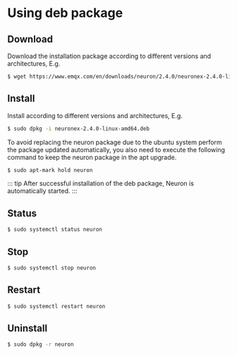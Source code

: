 # Using deb package

## Download

Download the installation package according to different versions and architectures, E.g.

```bash
$ wget https://www.emqx.com/en/downloads/neuron/2.4.0/neuronex-2.4.0-linux-amd64.deb
```

## Install

Install according to different versions and architectures, E.g.

```bash
$ sudo dpkg -i neuronex-2.4.0-linux-amd64.deb
```

To avoid replacing the neuron package due to the ubuntu system perform the package updated automatically, you also need to execute the following command to keep the neuron package in the apt upgrade.

```bash
$ sudo apt-mark hold neuron
```

::: tip
After successful installation of the deb package, Neuron is automatically started.
:::

## Status

```bash
$ sudo systemctl status neuron
```

## Stop

```bash
$ sudo systemctl stop neuron
```

## Restart

```bash
$ sudo systemctl restart neuron
```

## Uninstall

```bash
$ sudo dpkg -r neuron
```

